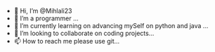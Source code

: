 - 👋 Hi, I’m @Mihlali23
- 👀 I’m a programmer ...
- 🌱 I’m currently learning on advancing mySelf on python and java ...
- 💞️ I’m looking to collaborate on coding projects...
- 📫 How to reach me please use git...

<!---
Mihlali23/Mihlali23 is a ✨ special ✨ repository because its `README.md` (this file) appears on your GitHub profile.
You can click the Preview link to take a look at your changes.
--->
